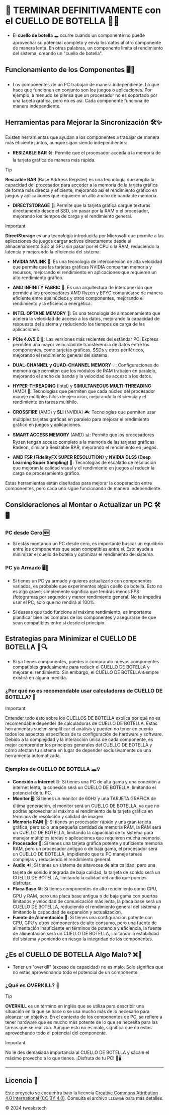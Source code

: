 # 🍾 TERMINAR DEFINITIVAMENTE con el CUELLO DE BOTELLA 🚀🔧

- El **cuello de botella** 🕳️ ocurre cuando un componente no puede aprovechar su potencial completo y envía los datos al otro componente de manera lenta. En otras palabras, un componente limita el rendimiento del sistema, creando un "cuello de botella".

## Funcionamiento de los Componentes 🖥️🔧

- Los componentes de un PC trabajan de manera independiente. Lo que hace que funcionen en conjunto son los juegos o aplicaciones. Por ejemplo, a menudo se piensa que un procesador no es soportado por una tarjeta gráfica, pero no es así. Cada componente funciona de manera independiente.

## Herramientas para Mejorar la Sincronización 🛠️✨

Existen herramientas que ayudan a los componentes a trabajar de manera más eficiente juntos, aunque sigan siendo independientes:

- **RESIZABLE BAR** 🛠️: Permite que el procesador acceda a la memoria de la tarjeta gráfica de manera más rápida.
> [!TIP]
> **Resizable BAR** (Base Address Register) es una tecnología que amplía la capacidad del procesador para acceder a la memoria de la tarjeta gráfica de forma más directa y eficiente, mejorando así el rendimiento gráfico en juegos y aplicaciones que requieren un alto ancho de banda de memoria.

- **DIRECTSTORAGE** 📂: Permite que la tarjeta gráfica cargue texturas directamente desde el SSD, sin pasar por la RAM o el procesador, mejorando los tiempos de carga y el rendimiento general.
> [!IMPORTANT]
> **DirectStorage** es una tecnología introducida por Microsoft que permite a las aplicaciones de juegos cargar activos directamente desde el almacenamiento SSD al GPU sin pasar por el CPU o la RAM, reduciendo la latencia y mejorando la eficiencia del sistema.

- **NVIDIA NVLINK** 🔗: Es una tecnología de interconexión de alta velocidad que permite que las tarjetas gráficas NVIDIA compartan memoria y recursos, mejorando el rendimiento en aplicaciones que requieren un alto rendimiento gráfico.

- **AMD INFINITY FABRIC** 🔄: Es una arquitectura de interconexión que permite a los procesadores AMD Ryzen y EPYC comunicarse de manera eficiente entre sus núcleos y otros componentes, mejorando el rendimiento y la eficiencia energética.

- **INTEL OPTANE MEMORY** 💾: Es una tecnología de almacenamiento que acelera la velocidad de acceso a los datos, mejorando la capacidad de respuesta del sistema y reduciendo los tiempos de carga de las aplicaciones.

- **PCIe 4.0/5.0** 🚀: Las versiones más recientes del estándar PCI Express permiten una mayor velocidad de transferencia de datos entre los componentes, como tarjetas gráficas, SSDs y otros periféricos, mejorando el rendimiento general del sistema.

- **DUAL-CHANNEL y QUAD-CHANNEL MEMORY** 💡: Configuraciones de memoria que permiten que los módulos de RAM trabajen en paralelo, mejorando el ancho de banda y la velocidad de acceso a los datos.

- **HYPER-THREADING** (Intel) y **SIMULTANEOUS MULTI-THREADING** (AMD) 🔄: Tecnologías que permiten que cada núcleo del procesador maneje múltiples hilos de ejecución, mejorando la eficiencia y el rendimiento en tareas multihilo.

- **CROSSFIRE** (AMD) y **SLI** (NVIDIA) 🎮: Tecnologías que permiten usar múltiples tarjetas gráficas en paralelo para mejorar el rendimiento gráfico en juegos y aplicaciones.

- **SMART ACCESS MEMORY** (AMD) 📊: Permite que los procesadores Ryzen tengan acceso completo a la memoria de las tarjetas gráficas Radeon, similar a Resizable BAR, mejorando el rendimiento en juegos.

- **AMD FSR (FidelityFX SUPER RESOLUTION)** y **NVIDIA DLSS (Deep Learning Super Sampling)** 🌟: Tecnologías de escalado de resolución que mejoran la calidad visual y el rendimiento en juegos al reducir la carga de procesamiento gráfico.

Estas herramientas están diseñadas para mejorar la cooperación entre componentes, pero cada uno sigue funcionando de manera independiente.

## Consideraciones al Montar o Actualizar un PC 🛠️🖥️

### PC desde Cero 🆕

- Si estás montando un PC desde cero, es importante buscar un equilibrio entre los componentes que sean compatibles entre sí. Esto ayuda a minimizar el cuello de botella y optimizar el rendimiento del sistema.

### PC ya Armado 🖥️🔧

- Si tienes un PC ya armado y quieres actualizarlo con componentes variados, es probable que experimentes algún cuello de botella. Esto no es algo grave; simplemente significa que tendrás menos FPS (fotogramas por segundo) y menor rendimiento general. No te impedirá usar el PC, solo que no rendirá al 100%.

- Si deseas que todo funcione al máximo rendimiento, es importante planificar bien las compras de los componentes y asegurarse de que sean compatibles entre sí desde el principio.

## Estrategias para Minimizar el CUELLO DE BOTELLA 🚀🔍

- Si ya tienes componentes, puedes ir comprando nuevos componentes compatibles gradualmente para reducir el CUELLO DE BOTELLA y mejorar el rendimiento. Sin embargo, el CUELLO DE BOTELLA siempre existirá en alguna medida.

### ¿Por qué no es recomendable usar calculadoras de CUELLO DE BOTELLA? 🧮

> [!IMPORTANT]
> Entender todo esto sobre los CUELLOS DE BOTELLA explica por qué no es recomendable depender de calculadoras de CUELLO DE BOTELLA. Estas herramientas suelen simplificar el análisis y pueden no tener en cuenta todos los aspectos específicos de tu configuración de hardware y software. Debido a la complejidad y la interacción única de cada componente, es mejor comprender los principios generales del CUELLO DE BOTELLA y cómo afectan tu sistema en lugar de depender exclusivamente de una herramienta automatizada.

### Ejemplos de CUELLO DE BOTELLA 🕳️💡

- **Conexión a Internet** 🌐: Si tienes una PC de alta gama y una conexión a internet lenta, la conexión será un CUELLO DE BOTELLA, limitando el potencial de tu PC.
- **Monitor** 🖥️: Si tienes un monitor de 60Hz y una TARJETA GRÁFICA de última generación, el monitor será un CUELLO DE BOTELLA, ya que no podrás aprovechar al máximo el rendimiento de la tarjeta gráfica en términos de resolución y calidad de imagen.
- **Memoria RAM** 💾: Si tienes un procesador rápido y una gran tarjeta gráfica, pero solo una pequeña cantidad de memoria RAM, la RAM será un CUELLO DE BOTELLA, limitando la capacidad de tu sistema para manejar múltiples tareas o aplicaciones que requieren mucha memoria.
- **Procesador** 🔄: Si tienes una tarjeta gráfica potente y suficiente memoria RAM, pero un procesador antiguo o de baja gama, el procesador será un CUELLO DE BOTELLA, impidiendo que tu PC maneje tareas complejas y reduciendo el rendimiento general.
- **Audio** 🔊: Si tienes un sistema de altavoces de alta calidad, pero una tarjeta de sonido integrada de baja calidad, la tarjeta de sonido será un CUELLO DE BOTELLA, limitando la calidad del audio que puedes disfrutar.
- **Placa Base** 🛠️: Si tienes componentes de alto rendimiento como CPU, GPU y RAM, pero una placa base antigua o de baja gama con puertos limitados y velocidad de comunicación más lenta, la placa base será un CUELLO DE BOTELLA, reduciendo el rendimiento general del sistema y limitando la capacidad de expansión y actualización.
- **Fuente de Alimentación** 🔌: Si tienes una configuración potente con CPU, GPU y otros componentes de alto consumo, pero una fuente de alimentación insuficiente en términos de potencia y eficiencia, la fuente de alimentación será un CUELLO DE BOTELLA, limitando la estabilidad del sistema y poniendo en riesgo la integridad de los componentes.

## ¿Es el CUELLO DE BOTELLA Algo Malo? ❌🔧

- Tener un "overkill" (exceso de capacidad) no es malo. Solo significa que no estás aprovechando todo el potencial de un componente.

### ¿Qué es OVERKILL? 💪

> [!TIP]
> **OVERKILL** es un término en inglés que se utiliza para describir una situación en la que se hace o se usa mucho más de lo necesario para alcanzar un objetivo. En el contexto de los componentes de PC, se refiere a tener hardware que es mucho más potente de lo que se necesita para las tareas que se realizan. Aunque esto no es malo, significa que no estás aprovechando todo el potencial del componente.

> [!IMPORTANT]
> No le des demasiada importancia al CUELLO DE BOTELLA y sácale el máximo provecho a lo que tienes. ¡Disfruta de tu PC! 🎉🖥️

---

## Licencia 📜

Este proyecto se encuentra bajo la licencia [Creative Commons Attribution 4.0 International (CC BY 4.0)](https://creativecommons.org/licenses/by/4.0/). Consulta el archivo `LICENSE` para más detalles.

© 2024 tweakstech
